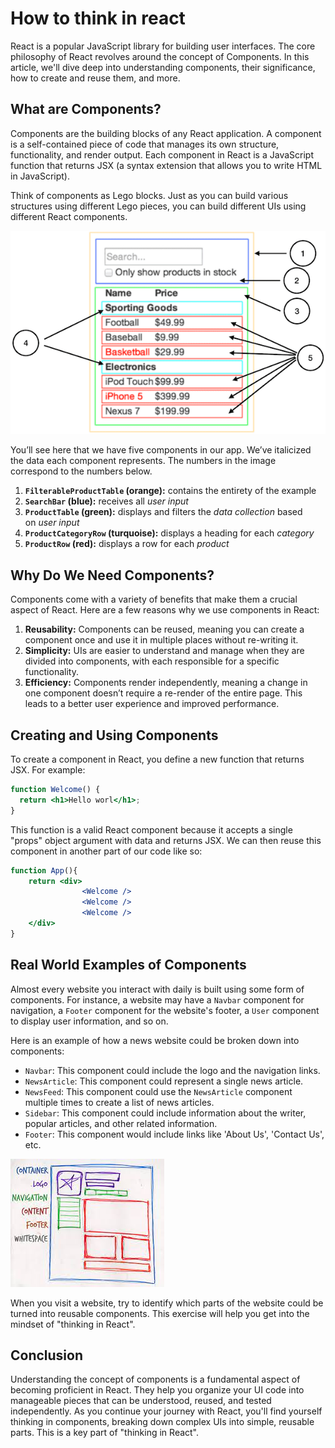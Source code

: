 # How to think in react

React is a popular JavaScript library for building user interfaces. The core philosophy of React revolves around the concept of Components. In this article, we'll dive deep into understanding components, their significance, how to create and reuse them, and more.

## What are Components?

Components are the building blocks of any React application. A component is a self-contained piece of code that manages its own structure, functionality, and render output. Each component in React is a JavaScript function that returns JSX (a syntax extension that allows you to write HTML in JavaScript).

Think of components as Lego blocks. Just as you can build various structures using different Lego pieces, you can build different UIs using different React components.

![Untitled](./how-to-think-in-react/untitled.png)

You’ll see here that we have five components in our app. We’ve italicized the data each component represents. The numbers in the image correspond to the numbers below.

1. **`FilterableProductTable` (orange):** contains the entirety of the example
2. **`SearchBar` (blue):** receives all *user input*
3. **`ProductTable` (green):** displays and filters the *data collection* based on *user input*
4. **`ProductCategoryRow` (turquoise):** displays a heading for each *category*
5. **`ProductRow` (red):** displays a row for each *product*

## Why Do We Need Components?

Components come with a variety of benefits that make them a crucial aspect of React. Here are a few reasons why we use components in React:

1. **Reusability:** Components can be reused, meaning you can create a component once and use it in multiple places without re-writing it.
2. **Simplicity:** UIs are easier to understand and manage when they are divided into components, with each responsible for a specific functionality.
3. **Efficiency:** Components render independently, meaning a change in one component doesn’t require a re-render of the entire page. This leads to a better user experience and improved performance.

## Creating and Using Components

To create a component in React, you define a new function that returns JSX. For example:

```jsx
function Welcome() {
  return <h1>Hello worl</h1>;
}

```

This function is a valid React component because it accepts a single "props" object argument with data and returns JSX. We can then reuse this component in another part of our code like so:

```jsx
function App(){
	return <div>
				<Welcome />
				<Welcome />
				<Welcome />
	</div>
}
```

## Real World Examples of Components

Almost every website you interact with daily is built using some form of components. For instance, a website may have a `Navbar` component for navigation, a `Footer` component for the website's footer, a `User` component to display user information, and so on.

Here is an example of how a news website could be broken down into components:

- `Navbar`: This component could include the logo and the navigation links.
- `NewsArticle`: This component could represent a single news article.
- `NewsFeed`: This component could use the `NewsArticle` component multiple times to create a list of news articles.
- `Sidebar`: This component could include information about the writer, popular articles, and other related information.
- `Footer`: This component would include links like 'About Us', 'Contact Us', etc.

![Untitled](./how-to-think-in-react/untitled-1.png)

When you visit a website, try to identify which parts of the website could be turned into reusable components. This exercise will help you get into the mindset of "thinking in React".

## Conclusion

Understanding the concept of components is a fundamental aspect of becoming proficient in React. They help you organize your UI code into manageable pieces that can be understood, reused, and tested independently. As you continue your journey with React, you'll find yourself thinking in components, breaking down complex UIs into simple, reusable parts. This is a key part of "thinking in React".